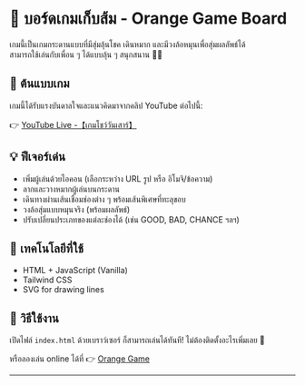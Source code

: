 # 🍊 บอร์ดเกมเก็บส้ม - Orange Game Board

เกมนี้เป็นเกมกระดานแบบที่มีสุ่มลุ้นโชค เดินหมาก และมีวงล้อหมุนเพื่อสุ่มผลลัพธ์ได้  
สามารถใช้เล่นกับเพื่อน ๆ ได้แบบลุ้น ๆ สนุกสนาน 🎲🎉

## 🔗 ต้นแบบเกม

เกมนี้ได้รับแรงบันดาลใจและแนวคิดมาจากคลิป YouTube ต่อไปนี้:

👉 [YouTube Live -【เกมโชว์วันเสาร์】](https://www.youtube.com/live/TTaur_JfrCs?si=K-lf_ghMbp22_hwj)

## 💡 ฟีเจอร์เด่น

- เพิ่มผู้เล่นด้วยไอคอน (เลือกระหว่าง URL รูป หรือ อิโมจิ/ข้อความ)
- ลากและวางหมากผู้เล่นบนกระดาน
- เดินทางผ่านเส้นเชื่อมช่องต่าง ๆ พร้อมเส้นพิเศษที่ทะลุขอบ
- วงล้อสุ่มแบบหมุนจริง (พร้อมผลลัพธ์)
- ปรับเปลี่ยนประเภทของแต่ละช่องได้ (เช่น GOOD, BAD, CHANCE ฯลฯ)

## 🧰 เทคโนโลยีที่ใช้

- HTML + JavaScript (Vanilla)
- Tailwind CSS
- SVG for drawing lines

## 📂 วิธีใช้งาน

เปิดไฟล์ `index.html` ด้วยเบราว์เซอร์ ก็สามารถเล่นได้ทันที! ไม่ต้องติดตั้งอะไรเพิ่มเลย 🍊

หรือลองเล่น online ได้ที่ 👉 [Orange Game](https://docdrag.github.io/Orange-Game/)

---
